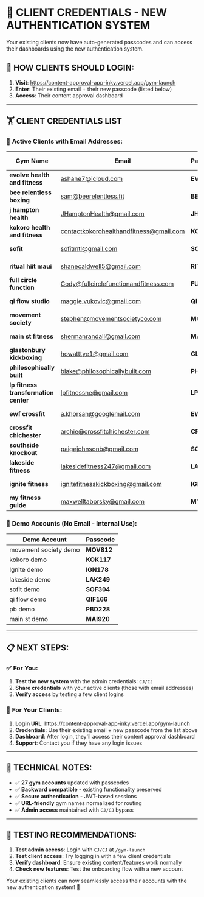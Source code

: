 # 🔐 CLIENT CREDENTIALS - NEW AUTHENTICATION SYSTEM

Your existing clients now have auto-generated passcodes and can access their dashboards using the new authentication system.

## 📧 HOW CLIENTS SHOULD LOGIN:

1. **Visit**: https://content-approval-app-inky.vercel.app/gym-launch
2. **Enter**: Their existing email + their new passcode (listed below)
3. **Access**: Their content approval dashboard

---

## 🏋️ CLIENT CREDENTIALS LIST

### 💼 **Active Clients with Email Addresses:**

| **Gym Name** | **Email** | **Passcode** | **Contact Person** |
|-------------|-----------|--------------|-------------------|
| **evolve health and fitness** | ashane7@icloud.com | **EVO129** | Shane |
| **bee relentless boxing** | sam@beerelentless.fit | **BEE142** | Sam |
| **j hampton health** | JHamptonHealth@gmail.com | **JHA858** | J Hampton |
| **kokoro health and fitness** | contactkokorohealthandfitness@gmail.com | **KOK413** | Kokoro Team |
| **sofit** | sofitmtl@gmail.com | **SOF926** | Sofit Montreal |
| **ritual hiit maui** | shanecaldwell5@gmail.com | **RIT471** | Shane Caldwell |
| **full circle function** | Cody@fullcirclefunctionandfitness.com | **FUL985** | Cody |
| **qi flow studio** | maggie.vukovic@gmail.com | **QIF886** | Maggie Vukovic |
| **movement society** | stephen@movementsocietyco.com | **MOV697** | Stephen |
| **main st fitness** | shermanrandall@gmail.com | **MAI549** | Sherman Randall |
| **glastonbury kickboxing** | howatttye1@gmail.com | **GLA492** | Tye |
| **philosophically built** | blake@philosophicallybuilt.com | **PHI719** | Blake |
| **lp fitness transformation center** | lpfitnessne@gmail.com | **LPF914** | LP Fitness |
| **ewf crossfit** | a.khorsan@googlemail.com | **EWF990** | A. Khorsan |
| **crossfit chichester** | archie@crossfitchichester.com | **CRO569** | Archie |
| **southside knockout** | paigejohnsonb@gmail.com | **SOU393** | Paige Johnson |
| **lakeside fitness** | lakesidefitness247@gmail.com | **LAK734** | Lakeside Team |
| **ignite fitness** | ignitefitnesskickboxing@gmail.com | **IGN906** | Ignite Team |
| **my fitness guide** | maxwelltaborsky@gmail.com | **MYF739** | Maxwell Taborsky |

### 🧪 **Demo Accounts (No Email - Internal Use):**

| **Demo Account** | **Passcode** |
|-----------------|--------------|
| movement society demo | **MOV812** |
| kokoro demo | **KOK117** |
| Ignite demo | **IGN178** |
| lakeside demo | **LAK249** |
| sofit demo | **SOF304** |
| qi flow demo | **QIF166** |
| pb demo | **PBD228** |
| main st demo | **MAI920** |

---

## 📋 **NEXT STEPS:**

### ✅ **For You:**
1. **Test the new system** with the admin credentials: `CJ/CJ`
2. **Share credentials** with your active clients (those with email addresses)
3. **Verify access** by testing a few client logins

### 📧 **For Your Clients:**
1. **Login URL**: https://content-approval-app-inky.vercel.app/gym-launch
2. **Credentials**: Use their existing email + new passcode from the list above
3. **Dashboard**: After login, they'll access their content approval dashboard
4. **Support**: Contact you if they have any login issues

---

## 🔧 **TECHNICAL NOTES:**

- ✅ **27 gym accounts** updated with passcodes
- ✅ **Backward compatible** - existing functionality preserved
- ✅ **Secure authentication** - JWT-based sessions
- ✅ **URL-friendly** gym names normalized for routing
- ✅ **Admin access** maintained with `CJ/CJ` bypass

---

## 🎯 **TESTING RECOMMENDATIONS:**

1. **Test admin access**: Login with `CJ/CJ` at `/gym-launch`
2. **Test client access**: Try logging in with a few client credentials
3. **Verify dashboard**: Ensure existing content/features work normally
4. **Check new features**: Test the onboarding flow with a new account

Your existing clients can now seamlessly access their accounts with the new authentication system! 🚀
